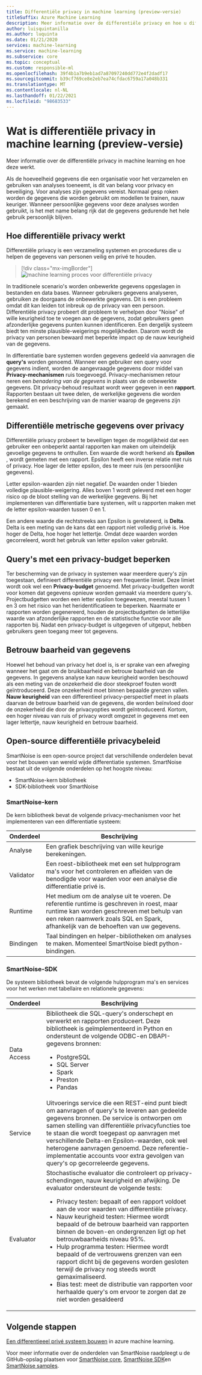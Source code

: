 ```yaml
---
title: Differentiële privacy in machine learning (preview-versie)
titleSuffix: Azure Machine Learning
description: Meer informatie over de differentiële privacy en hoe u differentiatie bare systemen kunt implementeren die de privacy van gegevens behouden.
author: luisquintanilla
ms.author: luquinta
ms.date: 01/21/2020
services: machine-learning
ms.service: machine-learning
ms.subservice: core
ms.topic: conceptual
ms.custom: responsible-ml
ms.openlocfilehash: 39f4b1a7b9eb1ad7a87097240dd772e4f2dadf17
ms.sourcegitcommit: b39cf769ce8e2eb7ea74cfdac6759a17a048b331
ms.translationtype: MT
ms.contentlocale: nl-NL
ms.lasthandoff: 01/22/2021
ms.locfileid: "98683533"
---
```

# <a name="what-is-differential-privacy-in-machine-learning-preview"></a>Wat is differentiële privacy in machine learning (preview-versie)

Meer informatie over de differentiële privacy in machine learning en hoe deze werkt.

Als de hoeveelheid gegevens die een organisatie voor het verzamelen en gebruiken van analyses toeneemt, is dit van belang voor privacy en beveiliging. Voor analyses zijn gegevens vereist. Normaal gesp roken worden de gegevens die worden gebruikt om modellen te trainen, nauw keuriger. Wanneer persoonlijke gegevens voor deze analyses worden gebruikt, is het met name belang rijk dat de gegevens gedurende het hele gebruik persoonlijk blijven.

## <a name="how-differential-privacy-works"></a>Hoe differentiële privacy werkt

Differentiële privacy is een verzameling systemen en procedures die u helpen de gegevens van personen veilig en privé te houden.

> [!div class="mx-imgBorder"]
> ![machine learning proces voor differentiële privacy](./media/concept-differential-privacy/differential-privacy-machine-learning.jpg)

In traditionele scenario's worden onbewerkte gegevens opgeslagen in bestanden en data bases. Wanneer gebruikers gegevens analyseren, gebruiken ze doorgaans de onbewerkte gegevens. Dit is een probleem omdat dit kan leiden tot inbreuk op de privacy van een persoon. Differentiële privacy probeert dit probleem te verhelpen door "Noise" of wille keurigheid toe te voegen aan de gegevens, zodat gebruikers geen afzonderlijke gegevens punten kunnen identificeren. Een dergelijk systeem biedt ten minste plausible-weigerings mogelijkheden. Daarom wordt de privacy van personen bewaard met beperkte impact op de nauw keurigheid van de gegevens.

In differentiatie bare systemen worden gegevens gedeeld via aanvragen die **query's** worden genoemd. Wanneer een gebruiker een query voor gegevens indient, worden de aangevraagde gegevens door middel van **Privacy-mechanismen** ruis toegevoegd. Privacy-mechanismen retour neren een *benadering van de gegevens* in plaats van de onbewerkte gegevens. Dit privacy-behoud resultaat wordt weer gegeven in een **rapport**. Rapporten bestaan uit twee delen, de werkelijke gegevens die worden berekend en een beschrijving van de manier waarop de gegevens zijn gemaakt.

## <a name="differential-privacy-metrics"></a>Differentiële metrische gegevens over privacy

Differentiële privacy probeert te beveiligen tegen de mogelijkheid dat een gebruiker een onbeperkt aantal rapporten kan maken om uiteindelijk gevoelige gegevens te onthullen. Een waarde die wordt herkend als **Epsilon** , wordt gemeten met een rapport. Epsilon heeft een inverse relatie met ruis of privacy. Hoe lager de letter epsilon, des te meer ruis (en persoonlijke gegevens).

Letter epsilon-waarden zijn niet negatief. De waarden onder 1 bieden volledige plausible-weigering. Alles boven 1 wordt geleverd met een hoger risico op de bloot stelling van de werkelijke gegevens. Bij het implementeren van differentiatie bare systemen, wilt u rapporten maken met de letter epsilon-waarden tussen 0 en 1.

Een andere waarde die rechtstreeks aan Epsilon is gerelateerd, is **Delta**. Delta is een meting van de kans dat een rapport niet volledig privé is. Hoe hoger de Delta, hoe hoger het lettertje. Omdat deze waarden worden gecorreleerd, wordt het gebruik van letter epsilon vaker gebruikt.

## <a name="limit-queries-with-a-privacy-budget"></a>Query's met een privacy-budget beperken

Ter bescherming van de privacy in systemen waar meerdere query's zijn toegestaan, definieert differentiële privacy een frequentie limiet. Deze limiet wordt ook wel een **Privacy-budget** genoemd. Met privacy-budgetten wordt voor komen dat gegevens opnieuw worden gemaakt via meerdere query's. Projectbudgetten worden een letter epsilon toegewezen, meestal tussen 1 en 3 om het risico van het heridentificatieen te beperken. Naarmate er rapporten worden gegenereerd, houden de projectbudgetten de letterlijke waarde van afzonderlijke rapporten en de statistische functie voor alle rapporten bij. Nadat een privacy-budget is uitgegeven of uitgeput, hebben gebruikers geen toegang meer tot gegevens. 

## <a name="reliability-of-data"></a>Betrouw baarheid van gegevens

Hoewel het behoud van privacy het doel is, is er sprake van een afweging wanneer het gaat om de bruikbaarheid en betrouw baarheid van de gegevens. In gegevens analyse kan nauw keurigheid worden beschouwd als een meting van de onzekerheid die door steekproef fouten wordt geïntroduceerd. Deze onzekerheid moet binnen bepaalde grenzen vallen. **Nauw keurigheid** van een differentieel privacy-perspectief meet in plaats daarvan de betrouw baarheid van de gegevens, die worden beïnvloed door de onzekerheid die door de privacyopties wordt geïntroduceerd. Kortom, een hoger niveau van ruis of privacy wordt omgezet in gegevens met een lager lettertje, nauw keurigheid en betrouw baarheid. 

## <a name="open-source-differential-privacy-libraries"></a>Open-source differentiële privacybeleid

SmartNoise is een open-source project dat verschillende onderdelen bevat voor het bouwen van wereld wijde differentiatie systemen. SmartNoise bestaat uit de volgende onderdelen op het hoogste niveau:

- SmartNoise-kern bibliotheek
- SDK-bibliotheek voor SmartNoise

### <a name="smartnoise-core"></a>SmartNoise-kern

De kern bibliotheek bevat de volgende privacy-mechanismen voor het implementeren van een differentiatie systeem:

|Onderdeel  |Beschrijving  |
|---------|---------|
|Analyse     | Een grafiek beschrijving van wille keurige berekeningen. |
|Validator     | Een roest-bibliotheek met een set hulpprogram ma's voor het controleren en afleiden van de benodigde voor waarden voor een analyse die differentiatie privé is.          |
|Runtime     | Het medium om de analyse uit te voeren. De referentie runtime is geschreven in roest, maar runtime kan worden geschreven met behulp van een reken raamwerk zoals SQL en Spark, afhankelijk van de behoeften van uw gegevens.        |
|Bindingen     | Taal bindingen en helper-bibliotheken om analyses te maken. Momenteel SmartNoise biedt python-bindingen. |

### <a name="smartnoise-sdk"></a>SmartNoise-SDK

De systeem bibliotheek bevat de volgende hulpprogram ma's en services voor het werken met tabellaire en relationele gegevens:

|Onderdeel  |Beschrijving  |
|---------|---------|
|Data Access     | Bibliotheek die SQL-query's onderschept en verwerkt en rapporten produceert. Deze bibliotheek is geïmplementeerd in Python en ondersteunt de volgende ODBC-en DBAPI-gegevens bronnen:<ul><li>PostgreSQL</li><li>SQL Server</li><li>Spark</li><li>Preston</li><li>Pandas</li></ul>|
|Service     | Uitvoerings service die een REST-eind punt biedt om aanvragen of query's te leveren aan gedeelde gegevens bronnen. De service is ontworpen om samen stelling van differentiële privacyfuncties toe te staan die wordt toegepast op aanvragen met verschillende Delta-en Epsilon-waarden, ook wel heterogene aanvragen genoemd. Deze referentie-implementatie accounts voor extra gevolgen van query's op gecorreleerde gegevens. |
|Evaluator     | Stochastische evaluator die controleert op privacy-schendingen, nauw keurigheid en afwijking. De evaluator ondersteunt de volgende tests: <ul><li>Privacy testen: bepaalt of een rapport voldoet aan de voor waarden van differentiële privacy.</li><li>Nauw keurigheid testen: Hiermee wordt bepaald of de betrouw baarheid van rapporten binnen de boven-en ondergrenzen ligt op het betrouwbaarheids niveau 95%.</li><li>Hulp programma testen: Hiermee wordt bepaald of de vertrouwens grenzen van een rapport dicht bij de gegevens worden gesloten terwijl de privacy nog steeds wordt gemaximaliseerd.</li><li>Bias test: meet de distributie van rapporten voor herhaalde query's om ervoor te zorgen dat ze niet worden gesaldeerd</li></ul> |

## <a name="next-steps"></a>Volgende stappen

[Een differentieeel privé systeem bouwen](how-to-differential-privacy.md) in azure machine learning.

Voor meer informatie over de onderdelen van SmartNoise raadpleegt u de GitHub-opslag plaatsen voor [SmartNoise core](https://github.com/opendifferentialprivacy/smartnoise-core), [SmartNoise SDK](https://github.com/opendifferentialprivacy/smartnoise-sdk)en [SmartNoise samples](https://github.com/opendifferentialprivacy/smartnoise-samples).